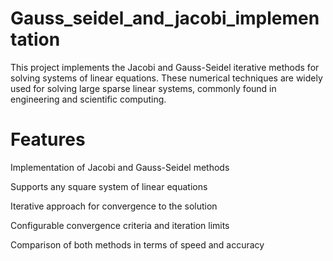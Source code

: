 # Gauss_seidel_and_jacobi_implementation
This project implements the Jacobi and Gauss-Seidel iterative methods for solving systems of linear equations. These numerical techniques are widely used for solving large sparse linear systems, commonly found in engineering and scientific computing.

# Features

Implementation of Jacobi and Gauss-Seidel methods

Supports any square system of linear equations

Iterative approach for convergence to the solution

Configurable convergence criteria and iteration limits

Comparison of both methods in terms of speed and accuracy
